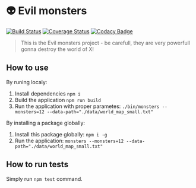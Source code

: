 # :alien: Evil monsters

[![Build Status](https://travis-ci.com/qcumbeer/monsters.svg?branch=master)](https://travis-ci.com/Qcumbeer/monsters)
[![Coverage Status](https://coveralls.io/repos/github/Qcumbeer/monsters/badge.svg)](https://coveralls.io/github/Qcumbeer/monsters)
[![Codacy Badge](https://api.codacy.com/project/badge/Grade/e5d6b11465e848618093fc37ed458213)](https://www.codacy.com/app/Qcumbeer/monsters)

> This is the Evil monsters project - be carefull, they are very powerfull gonna destroy the world of X!

## How to use

By runing localy:
1. Install dependencies `npm i`
2. Build the application `npm run build`
3. Run the application with proper parametes: `./bin/monsters --monsters=12 --data-path="./data/world_map_small.txt"`

By installing a package globally:
1. Install this package globally: `npm i -g`
2. Run the application: `monsters --monsters=12 --data-path="./data/world_map_small.txt"`

## How to run tests

Simply run `npm test` command.
